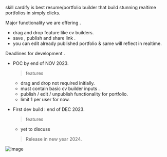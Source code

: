 skill cardify is best resume/portfolio builder that build stunning realtime portfolios in simply clicks. 

Major functionality we are offering .
- drag and drop feature like cv builders.
- save , publish and share link .
- you can edit already published portfolio & same will reflect in realtime.

Deadlines for development .
- POC by end of NOV 2023.
  > features 
    - drag and drop not required initially.
    - must contain basic cv builder inputs .
    - publish / edit / unpublish functionality for portfolio.
    - limit 1 per user for now.

- First dev build : end of DEC 2023.
  > features
   * yet to discuss 
  > Release in new year 2024.


![image](https://github.com/CODE-Y02/SkillCardify/assets/93047357/420a7d01-7161-4d0b-bd0f-a4e6d8d14774)
